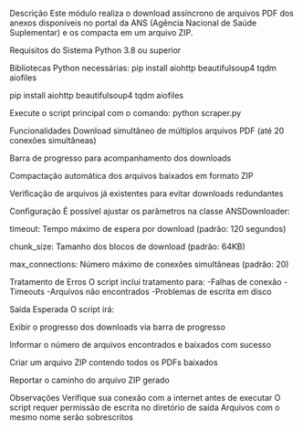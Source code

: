 Descrição
Este módulo realiza o download assíncrono de arquivos PDF dos anexos disponíveis no portal da ANS (Agência Nacional de Saúde Suplementar) e os compacta em um arquivo ZIP.

Requisitos do Sistema
Python 3.8 ou superior

Bibliotecas Python necessárias: pip install aiohttp beautifulsoup4 tqdm aiofiles

pip install aiohttp beautifulsoup4 tqdm aiofiles

Execute o script principal com o comando:
python scraper.py

Funcionalidades
Download simultâneo de múltiplos arquivos PDF (até 20 conexões simultâneas)

Barra de progresso para acompanhamento dos downloads

Compactação automática dos arquivos baixados em formato ZIP

Verificação de arquivos já existentes para evitar downloads redundantes


Configuração
É possível ajustar os parâmetros na classe ANSDownloader:

timeout: Tempo máximo de espera por download (padrão: 120 segundos)

chunk_size: Tamanho dos blocos de download (padrão: 64KB)

max_connections: Número máximo de conexões simultâneas (padrão: 20)

Tratamento de Erros
O script inclui tratamento para:
-Falhas de conexão
-Timeouts
-Arquivos não encontrados
-Problemas de escrita em disco

Saída Esperada
O script irá:

Exibir o progresso dos downloads via barra de progresso

Informar o número de arquivos encontrados e baixados com sucesso

Criar um arquivo ZIP contendo todos os PDFs baixados

Reportar o caminho do arquivo ZIP gerado

Observações
Verifique sua conexão com a internet antes de executar
O script requer permissão de escrita no diretório de saída
Arquivos com o mesmo nome serão sobrescritos


